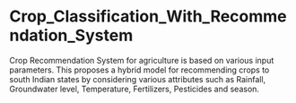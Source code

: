 # Crop_Classification_With_Recommendation_System
Crop Recommendation System for agriculture is based on various input parameters. This proposes a hybrid model for recommending crops to south Indian states by considering various attributes such as Rainfall, Groundwater level, Temperature, Fertilizers, Pesticides and season.
